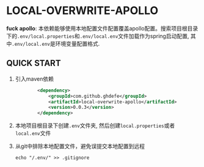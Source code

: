 


# LOCAL-OVERWRITE-APOLLO
**fuck apollo**: 本依赖能够使用本地配置文件配置覆盖apollo配置。搜索项目根目录下的`.env/local.properties`和`.env/local.env`文件加载作为spring启动配置, 其中`.env/local.env`是环境变量配置格式.

## QUICK START

1. 引入maven依赖
    ```xml
            <dependency>
                <groupId>com.github.ghdefe</groupId>
                <artifactId>local-overwrite-apollo</artifactId>
                <version>0.0.3</version>
            </dependency>
    ```
1. 本地项目根目录下创建`.env`文件夹, 然后创建`local.properties`或者`local.env`文件  

1. 从git中排除本地配置文件，避免误提交本地配置到远程
    ```
    echo "/.env/" >> .gitignore
    ```
